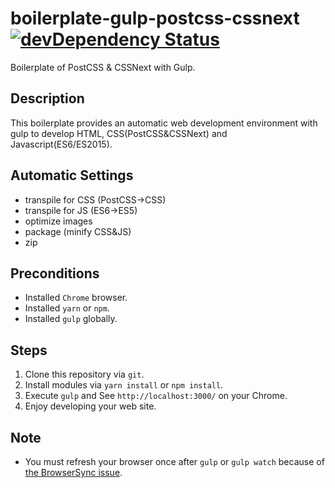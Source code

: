 # boilerplate-gulp-postcss-cssnext [![devDependency Status][depstat-image]][depstat-url]
Boilerplate of PostCSS & CSSNext with Gulp.

## Description
This boilerplate provides an automatic web development environment with gulp to develop HTML, CSS(PostCSS&CSSNext) and Javascript(ES6/ES2015).

## Automatic Settings

- transpile for CSS (PostCSS->CSS)
- transpile for JS (ES6->ES5)
- optimize images
- package (minify CSS&JS)
- zip

## Preconditions

- Installed `Chrome` browser.
- Installed `yarn` or `npm`.
- Installed `gulp` globally.

## Steps

1. Clone this repository via `git`.
1. Install modules via `yarn install` or `npm install`.
1. Execute `gulp` and See `http://localhost:3000/` on your Chrome.
1. Enjoy developing your web site.

## Note

- You must refresh your browser once after `gulp` or `gulp watch` because of [the BrowserSync issue](https://github.com/BrowserSync/browser-sync/issues/1015).

[depstat-url]: https://david-dm.org/keidrun/boilerplate-gulp-postcss-cssnext?type=dev
[depstat-image]: https://david-dm.org/keidrun/boilerplate-gulp-postcss-cssnext/dev-status.svg
